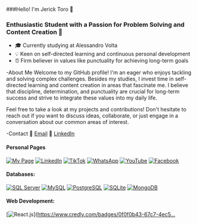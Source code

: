 ###Hello! I'm Jerick Toro 👋

### Enthusiastic Student with a Passion for Problem Solving and Content Creation 🚀

- 🎓 Currently studying at Alessandro Volta
- 💡 Keen on self-directed learning and continuous personal development
- ⏰ Firm believer in values like punctuality for achieving long-term goals

-About Me
Welcome to my GitHub profile! I'm an eager who enjoys tackling and solving complex challenges. Besides my studies, I invest time in self-directed learning and content creation in areas that fascinate me. I believe that discipline, determination, and punctuality are crucial for long-term success and strive to integrate these values into my daily life.

Feel free to take a look at my projects and contributions! Don't hesitate to reach out if you want to discuss ideas, collaborate, or just engage in a conversation about our common areas of interest.

-Contact
📧 [Email](jerickjjtm774@gmail.com)
🔗 [LinkedIn]( https://www.linkedin.com/in/jerick-toro-5a5a97263/)

#### Personal Pages
[![My Page](https://img.shields.io/badge/Página%20Web-212121?style=for-the-badge&logo=google-chrome&logoColor=FF0000&labelColor=212121)](https://anyel.top/)
[![LinkedIn](https://img.shields.io/badge/LinkedIn-212121?style=for-the-badge&logo=linkedin&logoColor=0A66C2&labelColor=212121)](https://www.linkedin.com)
[![TikTok](https://img.shields.io/badge/TikTok-212121?style=for-the-badge&logo=tiktok&logoColor=f24c0a&labelColor=212121)](https://www.tiktok.com/@anyel.ec)
[![WhatsApp](https://img.shields.io/badge/WhatsApp-212121?style=for-the-badge&logo=whatsapp&logoColor=white&labelColor=212121)](https://api.whatsapp.com/send?phone=593991675490&text=Un%20gusto%20en%20saludarte💻🌟)
[![YouTube](https://img.shields.io/badge/YouTube-212121?style=for-the-badge&logo=youtube&logoColor=FF0000&labelColor=212121)](https://www.youtube.com/channel/UC7In8IjfwKn-PUMYaC0NtUg)
[![Facebook](https://img.shields.io/badge/Facebook-212121?style=for-the-badge&logo=facebook&logoColor=1877F2&labelColor=212121)](https://www.facebook.com/ecanyel/)


#### Databases:
[![SQL Server](https://img.shields.io/badge/SQL_Server-212121?style=for-the-badge&logo=microsoftsqlserver&logoColor=dd3f00&labelColor=212121)]()
[![MySQL](https://img.shields.io/badge/MySQL-212121?style=for-the-badge&logo=mysql&logoColor=4479A1&labelColor=212121)]()
[![PostgreSQL](https://img.shields.io/badge/PostgreSQL-212121?style=for-the-badge&logo=postgresql&logoColor=336791&labelColor=212121)]()
[![SQLite](https://img.shields.io/badge/SQLite-212121?style=for-the-badge&logo=sqlite&logoColor=003B57&labelColor=212121)]()
[![MongoDB](https://img.shields.io/badge/MongoDB-212121?style=for-the-badge&logo=mongodb&logoColor=47A248&labelColor=212121)]()
<!--[![IBM Db2](https://img.shields.io/badge/IBM_Db2-212121?style=for-the-badge&logo=ibm&logoColor=054ADA&labelColor=212121)]()
-->
<!--[![Firebase](https://img.shields.io/badge/Firebase-212121?style=for-the-badge&logo=firebase&logoColor=FFCA28&labelColor=212121)]() -->


#### Web Development:
[![React.js](https://img.shields.io/badge/React.js-212121?style=for-the-badge&logo=react&logoColor=61DAFB&labelColor=212121)](https://www.credly.com/badges/0f0f0b43-67c7-4ec5…
